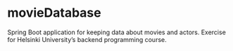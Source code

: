 # movieDatabase
Spring Boot application for keeping data about movies and actors. Exercise for Helsinki University’s backend programming course. 
